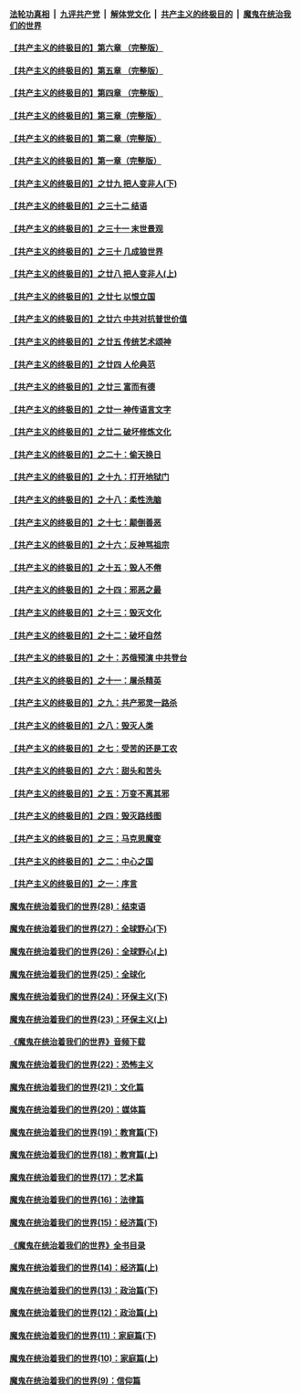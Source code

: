 ####  [法轮功真相](../../../../basic/blob/master/README.md?t=07031002) &nbsp;|&nbsp; [九评共产党](../../../../9ping.md/blob/master/README.md?t=07031002) &nbsp;|&nbsp; [解体党文化](../../../../jtdwh.md/blob/master/README.md?t=07031002)  &nbsp;|&nbsp; [共产主义的终极目的](../../../../gczydzjmd.md/blob/master/README.md?t=07031002) &nbsp;|&nbsp; [魔鬼在统治我们的世界](../../../../mgztzwmdsj.md/blob/master/README.md?t=07031002) 

#### [【共产主义的终极目的】第六章 （完整版）](../pages/nsc422/n11428913.md?t=07031002) 

#### [【共产主义的终极目的】第五章 （完整版）](../pages/nsc422/n11428912.md?t=07031002) 

#### [【共产主义的终极目的】第四章 （完整版）](../pages/nsc422/n11428907.md?t=07031002) 

#### [【共产主义的终极目的】第三章（完整版）](../pages/nsc422/n11428848.md?t=07031002) 

#### [【共产主义的终极目的】第二章（完整版）](../pages/nsc422/n11428831.md?t=07031002) 

#### [【共产主义的终极目的】第一章（完整版）](../pages/nsc422/n11417651.md?t=07031002) 

#### [【共产主义的终极目的】之廿九 把人变非人(下)](../pages/nsc422/n11344140.md?t=07031002) 

#### [【共产主义的终极目的】之三十二 结语](../pages/nsc422/n11360535.md?t=07031002) 

#### [【共产主义的终极目的】之三十一 末世景观](../pages/nsc422/n11351129.md?t=07031002) 

#### [【共产主义的终极目的】之三十 几成狼世界](../pages/nsc422/n11348280.md?t=07031002) 

#### [【共产主义的终极目的】之廿八 把人变非人(上)](../pages/nsc422/n11340492.md?t=07031002) 

#### [【共产主义的终极目的】之廿七 以恨立国](../pages/nsc422/n11336944.md?t=07031002) 

#### [【共产主义的终极目的】之廿六 中共对抗普世价值](../pages/nsc422/n11324785.md?t=07031002) 

#### [【共产主义的终极目的】之廿五 传统艺术颂神](../pages/nsc422/n11296396.md?t=07031002) 

#### [【共产主义的终极目的】之廿四 人伦典范](../pages/nsc422/n11296397.md?t=07031002) 

#### [【共产主义的终极目的】之廿三 富而有德](../pages/nsc422/n11283598.md?t=07031002) 

#### [【共产主义的终极目的】之廿一 神传语言文字](../pages/nsc422/n11263265.md?t=07031002) 

#### [【共产主义的终极目的】之廿二 破坏修炼文化](../pages/nsc422/n11245728.md?t=07031002) 

#### [【共产主义的终极目的】之二十：偷天换日](../pages/nsc422/n11238846.md?t=07031002) 

#### [【共产主义的终极目的】之十九：打开地狱门](../pages/nsc422/n11206376.md?t=07031002) 

#### [【共产主义的终极目的】之十八：柔性洗脑](../pages/nsc422/n11199994.md?t=07031002) 

#### [【共产主义的终极目的】之十七：颠倒善恶](../pages/nsc422/n11179782.md?t=07031002) 

#### [【共产主义的终极目的】之十六：反神骂祖宗](../pages/nsc422/n11166798.md?t=07031002) 

#### [【共产主义的终极目的】之十五：毁人不倦](../pages/nsc422/n11166792.md?t=07031002) 

#### [【共产主义的终极目的】之十四：邪恶之最](../pages/nsc422/n11150249.md?t=07031002) 

#### [【共产主义的终极目的】之十三：毁灭文化](../pages/nsc422/n11135227.md?t=07031002) 

#### [【共产主义的终极目的】之十二：破坏自然](../pages/nsc422/n11135214.md?t=07031002) 

#### [【共产主义的终极目的】之十：苏俄预演 中共登台](../pages/nsc422/n11118424.md?t=07031002) 

#### [【共产主义的终极目的】之十一：屠杀精英](../pages/nsc422/n11118442.md?t=07031002) 

#### [【共产主义的终极目的】之九：共产邪灵一路杀](../pages/nsc422/n11114139.md?t=07031002) 

#### [【共产主义的终极目的】之八：毁灭人类](../pages/nsc422/n11108503.md?t=07031002) 

#### [【共产主义的终极目的】之七：受苦的还是工农](../pages/nsc422/n11101809.md?t=07031002) 

#### [【共产主义的终极目的】之六：甜头和苦头](../pages/nsc422/n11096971.md?t=07031002) 

#### [【共产主义的终极目的】之五：万变不离其邪](../pages/nsc422/n11091285.md?t=07031002) 

#### [【共产主义的终极目的】之四：毁灭路线图](../pages/nsc422/n11086284.md?t=07031002) 

#### [【共产主义的终极目的】之三：马克思魔变](../pages/nsc422/n11061941.md?t=07031002) 

#### [【共产主义的终极目的】之二：中心之国](../pages/nsc422/n11047728.md?t=07031002) 

#### [【共产主义的终极目的】之一：序言](../pages/nsc422/n11086077.md?t=07031002) 

#### [魔鬼在统治着我们的世界(28)：结束语](../pages/nsc422/n10936246.md?t=07031002) 

#### [魔鬼在统治着我们的世界(27)：全球野心(下)](../pages/nsc422/n10928319.md?t=07031002) 

#### [魔鬼在统治着我们的世界(26)：全球野心(上)](../pages/nsc422/n10900318.md?t=07031002) 

#### [魔鬼在统治着我们的世界(25)：全球化](../pages/nsc422/n10788205.md?t=07031002) 

#### [魔鬼在统治着我们的世界(24)：环保主义(下)](../pages/nsc422/n10695307.md?t=07031002) 

#### [魔鬼在统治着我们的世界(23)：环保主义(上)](../pages/nsc422/n10688613.md?t=07031002) 

#### [《魔鬼在统治着我们的世界》音频下载](../pages/nsc422/n10635553.md?t=07031002) 

#### [魔鬼在统治着我们的世界(22)：恐怖主义](../pages/nsc422/n10614727.md?t=07031002) 

#### [魔鬼在统治着我们的世界(21)：文化篇](../pages/nsc422/n10597706.md?t=07031002) 

#### [魔鬼在统治着我们的世界(20)：媒体篇](../pages/nsc422/n10586579.md?t=07031002) 

#### [魔鬼在统治着我们的世界(19)：教育篇(下)](../pages/nsc422/n10564808.md?t=07031002) 

#### [魔鬼在统治着我们的世界(18)：教育篇(上)](../pages/nsc422/n10526970.md?t=07031002) 

#### [魔鬼在统治着我们的世界(17)：艺术篇](../pages/nsc422/n10499093.md?t=07031002) 

#### [魔鬼在统治着我们的世界(16)：法律篇](../pages/nsc422/n10485969.md?t=07031002) 

#### [魔鬼在统治着我们的世界(15)：经济篇(下)](../pages/nsc422/n10469975.md?t=07031002) 

#### [《魔鬼在统治着我们的世界》全书目录](../pages/nsc422/n10464261.md?t=07031002) 

#### [魔鬼在统治着我们的世界(14)：经济篇(上)](../pages/nsc422/n10457370.md?t=07031002) 

#### [魔鬼在统治着我们的世界(13)：政治篇(下)](../pages/nsc422/n10448270.md?t=07031002) 

#### [魔鬼在统治着我们的世界(12)：政治篇(上)](../pages/nsc422/n10444576.md?t=07031002) 

#### [魔鬼在统治着我们的世界(11)：家庭篇(下)](../pages/nsc422/n10440961.md?t=07031002) 

#### [魔鬼在统治着我们的世界(10)：家庭篇(上)](../pages/nsc422/n10435448.md?t=07031002) 

#### [魔鬼在统治着我们的世界(9)：信仰篇](../pages/nsc422/n10432159.md?t=07031002) 

